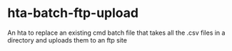 # hta-batch-ftp-upload
An hta to replace an existing cmd batch file that takes all the .csv files in a directory and uploads them to an ftp site
